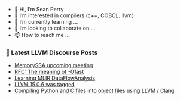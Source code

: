 - 👋 Hi, I’m Sean Perry
- 👀 I’m interested in compilers (c++, COBOL, llvm)
- 🌱 I’m currently learning ...
- 💞️ I’m looking to collaborate on ...
- 📫 How to reach me ...

<!---
s66perry/s66perry is a ✨ special ✨ repository because its `README.md` (this file) appears on your GitHub profile.
You can click the Preview link to take a look at your changes.
--->
### 📕 Latest LLVM Discourse Posts

<!-- DISCOURSE-LLVM:START -->
- [MemorySSA upcoming meeting](https://discourse.llvm.org/t/memoryssa-upcoming-meeting/61458#post_2)
- [RFC: The meaning of -Ofast](https://discourse.llvm.org/t/rfc-the-meaning-of-ofast/66554#post_16)
- [Learning MLIR DataFlowAnalysis](https://discourse.llvm.org/t/learning-mlir-dataflowanalysis/67009#post_1)
- [LLVM 15.0.6 was tagged](https://discourse.llvm.org/t/llvm-15-0-6-was-tagged/66886#post_7)
- [Compiling Python and C files into object files using LLVM / Clang](https://discourse.llvm.org/t/compiling-python-and-c-files-into-object-files-using-llvm-clang/67008#post_1)
<!-- DISCOURSE-LLVM:END -->
